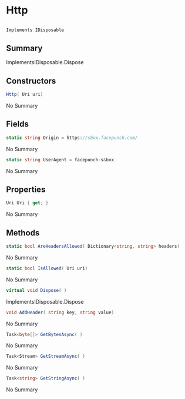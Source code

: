 # Http

## 
```c#
Implements IDisposable
```

## Summary

ImplementsIDisposable.Dispose
## Constructors

```c#
Http( Uri uri) 
```
No Summary
## Fields

```c#
static string Origin = https://sbox.facepunch.com/
```
No Summary
```c#
static string UserAgent = facepunch-s&box
```
No Summary
## Properties

```c#
Uri Uri { get; } 
```
No Summary
## Methods

```c#
static bool AreHeadersAllowed( Dictionary<string, string> headers) 
```
No Summary
```c#
static bool IsAllowed( Uri uri) 
```
No Summary
```c#
virtual void Dispose( ) 
```
ImplementsIDisposable.Dispose
```c#
void AddHeader( string key, string value) 
```
No Summary
```c#
Task<byte[]> GetBytesAsync( ) 
```
No Summary
```c#
Task<Stream> GetStreamAsync( ) 
```
No Summary
```c#
Task<string> GetStringAsync( ) 
```
No Summary
